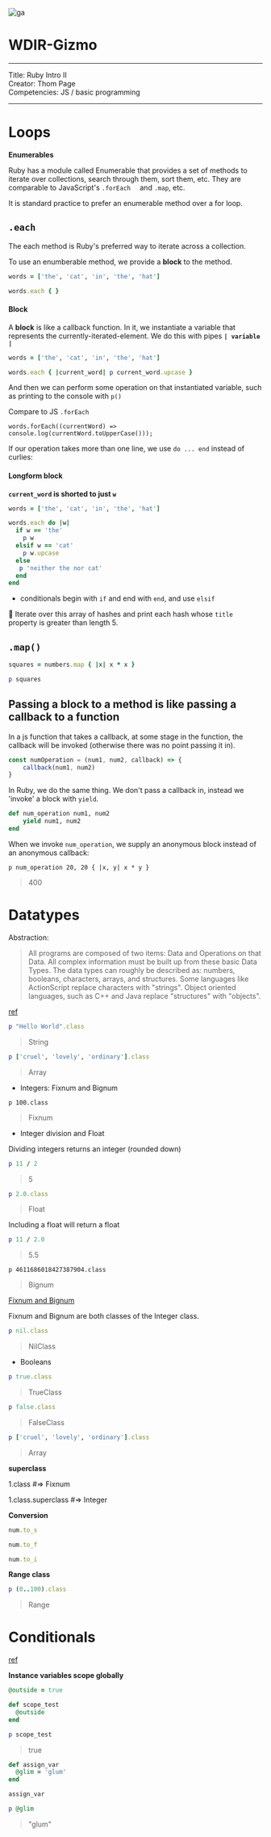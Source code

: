 ![ga](http://mobbook.generalassemb.ly/ga_cog.png)

# WDIR-Gizmo

---
Title: Ruby Intro II<br>
Creator: Thom Page <br>
Competencies: JS / basic programming<br>

---

# Loops

**Enumerables**

Ruby has a module called Enumerable that provides a set of methods to iterate over collections, search through them, sort them, etc. They are comparable to JavaScript's `.forEach	` and `.map`, etc.

It is standard practice to prefer an enumerable method over a for loop.

## `.each`
The each method is Ruby's preferred way to iterate across a collection. 

To use an enumberable method, we provide a **block** to the method.


```ruby
words = ['the', 'cat', 'in', 'the', 'hat']

words.each { }
```

#### Block

A **block** is like a callback function. In it, we instantiate a variable that represents the currently-iterated-element. We do this with pipes **`| variable |`**


```ruby
words = ['the', 'cat', 'in', 'the', 'hat']

words.each { |current_word| p current_word.upcase }
```

And then we can perform some operation on that instantiated variable, such as printing to the console with `p()`

Compare to JS `.forEach`

```
words.forEach((currentWord) => console.log(currentWord.toUpperCase()));
```

If our operation takes more than one line, we use `do ... end` instead of curlies:

#### Longform block

**`current_word` is shorted to just `w`**

```ruby
words = ['the', 'cat', 'in', 'the', 'hat']

words.each do |w|
  if w == 'the'
	p w
  elsif w == 'cat'
  	p w.upcase
  else
   p 'neither the nor cat'
  end
end
```

* conditionals begin with `if` and end with `end`, and use `elsif`

&#x1F535; Iterate over this array of hashes and print each hash whose `title` property is greater than length 5.




## `.map()`

```ruby
squares = numbers.map { |x| x * x }

p squares
```


## Passing a block to a method is like passing a callback to a function

In a js function that takes a callback, at some stage in the function, the callback will be invoked (otherwise there was no point passing it in).

```javascript
const numOperation = (num1, num2, callback) => {
	callback(num1, num2)
}
```

In Ruby, we do the same thing. We don't pass a callback in, instead we 'invoke' a block with `yield`.

```ruby
def num_operation num1, num2
	yield num1, num2
end
```

When we invoke `num_operation`, we supply an anonymous block instead of an anonymous callback:

```
p num_operation 20, 20 { |x, y| x * y }
```
> 400


# Datatypes

Abstraction: 

> All programs are composed of two items: Data and Operations on that Data. All complex information must be built up from these basic Data Types. The data types can roughly be described as: numbers, booleans, characters, arrays, and structures. Some languages like ActionScript replace characters with "strings". Object oriented languages, such as C++ and Java replace "structures" with "objects".

[ref](http://www.cs.utah.edu/~germain/PPS/Topics/data_types.html)

```ruby
p "Hello World".class
```
> String

```ruby
p ['cruel', 'lovely', 'ordinary'].class
```
> Array

* Integers: Fixnum and Bignum

```
p 100.class
```
> Fixnum

* Integer division and Float

Dividing integers returns an integer (rounded down)

```ruby
p 11 / 2
```

> 5

```ruby
p 2.0.class
```
> Float

Including a float will return a float

```ruby
p 11 / 2.0
```
> 5.5

```
p 4611686018427387904.class
```
> Bignum

[Fixnum and Bignum](http://patshaughnessy.net/2014/1/9/how-big-is-a-bignum)

Fixnum and Bignum are both classes of the Integer class.


```ruby
p nil.class
```
> NilClass

* Booleans

```ruby
p true.class
```
> TrueClass

```ruby
p false.class
```
> FalseClass

```ruby
p ['cruel', 'lovely', 'ordinary'].class
```
> Array

**superclass**

1.class #=> Fixnum

1.class.superclass #=> Integer

**Conversion**

```ruby
num.to_s

num.to_f

num.to_i
```

**Range class**

```ruby
p (0..100).class
```
> Range

# Conditionals



[ref](https://stackoverflow.com/questions/26532409/does-declaring-a-hash-with-curly-braces-require-assignment)






**Instance variables scope globally**

```ruby
@outside = true

def scope_test
  @outside
end

p scope_test
```
> true

```ruby
def assign_var
  @glim = 'glum'
end

assign_var

p @glim
```
> "glum"